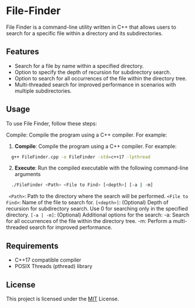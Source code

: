 # File-Finder
File Finder is a command-line utility written in C++ that allows users to search for a specific file within a directory and its subdirectories.

## Features
* Search for a file by name within a specified directory.
* Option to specify the depth of recursion for subdirectory search.
* Option to search for all occurrences of the file within the directory tree.
* Multi-threaded search for improved performance in scenarios with multiple subdirectories.

## Usage
To use File Finder, follow these steps:

Compile: Compile the program using a C++ compiler. For example:

1. **Compile**: Compile the program using a C++ compiler. For example: 
```bash
  g++ FileFinder.cpp -o FileFinder -std=c++17 -lpthread
```
2. **Execute**: Run the compiled executable with the following command-line arguments
```bash
  ./FileFinder <Path> <File to Find> [<depth>] [-a | -m]
```
  ``` <Path>```: Path to the directory where the search will be performed.
  ```<File to Find>```: Name of the file to search for.
  ```[<depth>]```: (Optional) Depth of recursion for subdirectory search. Use 0 for searching only in the specified directory.
  ```[-a | -m]```: (Optional) Additional options for the search:
    -a: Search for all occurrences of the file within the directory tree.
    -m: Perform a multi-threaded search for improved performance.
## Requirements
* C++17 compatible compiler
* POSIX Threads (pthread) library

## License
This project is licensed under the [MIT](https://choosealicense.com/licenses/mit/) License.




